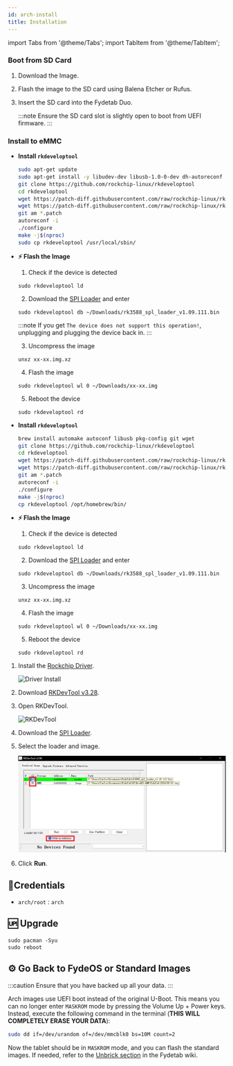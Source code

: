 ```yaml
---
id: arch-install
title: Installation
---
```


import Tabs from '@theme/Tabs';
import TabItem from '@theme/TabItem';

### Boot from SD Card

1. Download the Image.
2. Flash the image to the SD card using Balena Etcher or Rufus.
3. Insert the SD card into the Fydetab Duo.

   :::note
   Ensure the SD card slot is slightly open to boot from UEFI firmware.
   :::

### Install to eMMC


<Tabs>
  <TabItem value="linux" label="🐧 Linux (Debian/Ubuntu)">

- **Install `rkdeveloptool`**

  ```bash
  sudo apt-get update
  sudo apt-get install -y libudev-dev libusb-1.0-0-dev dh-autoreconf pkg-config libusb-1.0 build-essential git wget
  git clone https://github.com/rockchip-linux/rkdeveloptool
  cd rkdeveloptool
  wget https://patch-diff.githubusercontent.com/raw/rockchip-linux/rkdeveloptool/pull/73.patch
  wget https://patch-diff.githubusercontent.com/raw/rockchip-linux/rkdeveloptool/pull/85.patch
  git am *.patch
  autoreconf -i
  ./configure
  make -j$(nproc)
  sudo cp rkdeveloptool /usr/local/sbin/
  ```
-  **⚡ Flash the Image**

  
    1. Check if the device is detected
      
    ```
    sudo rkdeveloptool ld
    ```

    2. Download the [SPI Loader](/rk3588_spl_loader_v1.09.111.bin) and enter
    ```
    sudo rkdeveloptool db ~/Downloads/rk3588_spl_loader_v1.09.111.bin
    ```
    :::note
    If you get `The device does not support this operation!`, unplugging and plugging the device back in.
    :::

    3. Uncompress the image

    ```
    unxz xx-xx.img.xz
    ```

    4. Flash the image

    ```
    sudo rkdeveloptool wl 0 ~/Downloads/xx-xx.img
    ```

    5. Reboot the device
    ```
    sudo rkdeveloptool rd
    ```

  </TabItem>
  
  <TabItem value="macos" label="🍏 macOS">

- **Install `rkdeveloptool`**
  ```bash
  brew install automake autoconf libusb pkg-config git wget
  git clone https://github.com/rockchip-linux/rkdeveloptool
  cd rkdeveloptool
  wget https://patch-diff.githubusercontent.com/raw/rockchip-linux/rkdeveloptool/pull/73.patch
  wget https://patch-diff.githubusercontent.com/raw/rockchip-linux/rkdeveloptool/pull/85.patch
  git am *.patch
  autoreconf -i
  ./configure
  make -j$(nproc)
  cp rkdeveloptool /opt/homebrew/bin/
  ```
-  **⚡ Flash the Image**

    1. Check if the device is detected
      
    ```
    sudo rkdeveloptool ld
    ```

    2. Download the [SPI Loader](/rk3588_spl_loader_v1.09.111.bin) and enter
    ```
    sudo rkdeveloptool db ~/Downloads/rk3588_spl_loader_v1.09.111.bin
    ```

    3. Uncompress the image

    ```
    unxz xx-xx.img.xz
    ```

    4. Flash the image

    ```
    sudo rkdeveloptool wl 0 ~/Downloads/xx-xx.img
    ```

    5. Reboot the device
    ```
    sudo rkdeveloptool rd
    ```
  </TabItem>

  <TabItem value="windows" label="🖥️ Windows">

1. Install the [Rockchip Driver](https://dl.khadas.com/products/edge2/tool/driver-assitant_v5.13.zip).

   ![Driver Install](/img/drvinstall.png)

2. Download [RKDevTool v3.28](https://dl.khadas.com/products/edge2/tool/rkdevtool_release_v3.28.zip).

3. Open RKDevTool.

   ![RKDevTool](/img/rkdevtool.png)

4. Download the [SPI Loader](/rk3588_spl_loader_v1.09.111.bin).

5. Select the loader and image.

   ![Select Image](https://github.com/LinuxDroidMaster/Fydetab-Duo-DroidMaster-wiki/raw/main/Images/Linux/BredOS/flashing_tool_config.png)

6. Click **Run**.

  </TabItem>
</Tabs>

## 🔑Credentials

- `arch/root` : `arch`

## 🆙 Upgrade

```
sudo pacman -Syu
sudo reboot
```


## ⚙️ Go Back to FydeOS or Standard Images

:::caution
Ensure that you have backed up all your data.
:::

Arch images use UEFI boot instead of the original U-Boot. This means you can no longer enter `MASKROM` mode by pressing the Volume Up + Power keys. Instead, execute the following command in the terminal (**THIS WILL COMPLETELY ERASE YOUR DATA**):

```bash
sudo dd if=/dev/urandom of=/dev/mmcblk0 bs=10M count=2
```

Now the tablet should be in `MASKROM` mode, and you can flash the standard images. If needed, refer to the [Unbrick section](https://wiki.fydetabduo.com//unbrick_the_fydetab_duo) in the Fydetab wiki.
